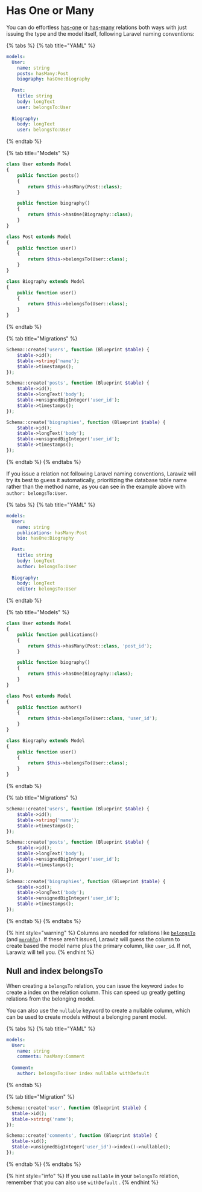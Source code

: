 # Has One or Many

You can do effortless [has-one](https://laravel.com/docs/7.x/eloquent-relationships#one-to-one) or [has-many](https://laravel.com/docs/7.x/eloquent-relationships#one-to-many) relations both ways with just issuing the type and the model itself, following Laravel naming conventions:

{% tabs %}
{% tab title="YAML" %}
```yaml
models:
  User:
    name: string
    posts: hasMany:Post
    biography: hasOne:Biography
    
  Post:
    title: string
    body: longText
    user: belongsTo:User
    
  Biography:
    body: longText
    user: belongsTo:User
```
{% endtab %}

{% tab title="Models" %}
```php
class User extends Model
{
    public function posts()
    {
        return $this->hasMany(Post::class);
    }

    public function biography()
    {
        return $this->hasOne(Biography::class);
    }
}

class Post extends Model
{
    public function user()
    {
        return $this->belongsTo(User::class);
    }
}

class Biography extends Model
{
    public function user()
    {
        return $this->belongsTo(User::class);
    }
}
```
{% endtab %}

{% tab title="Migrations" %}
```php
Schema::create('users', function (Blueprint $table) {
    $table->id();
    $table->string('name');
    $table->timestamps();
});

Schema::create('posts', function (Blueprint $table) {
    $table->id();
    $table->longText('body');
    $table->unsignedBigInteger('user_id');
    $table->timestamps();
});

Schema::create('biographies', function (Blueprint $table) {
    $table->id();
    $table->longText('body');
    $table->unsignedBigInteger('user_id');
    $table->timestamps();
});
```
{% endtab %}
{% endtabs %}

If you issue a relation not following Laravel naming conventions, Larawiz will try its best to guess it automatically, prioritizing the database table name rather than the method name, as you can see in the example above with `author: belongsTo:User`.

{% tabs %}
{% tab title="YAML" %}
```yaml
models:
  User:
    name: string
    publications: hasMany:Post
    bio: hasOne:Biography
    
  Post:
    title: string
    body: longText
    author: belongsTo:User
    
  Biography:
    body: longText
    editor: belongsTo:User
```
{% endtab %}

{% tab title="Models" %}
```php
class User extends Model
{
    public function publications()
    {
        return $this->hasMany(Post::class, 'post_id');
    }

    public function biography()
    {
        return $this->hasOne(Biography::class);
    }
}

class Post extends Model
{
    public function author()
    {
        return $this->belongsTo(User::class, 'user_id');
    }
}

class Biography extends Model
{
    public function user()
    {
        return $this->belongsTo(User::class);
    }
}
```
{% endtab %}

{% tab title="Migrations" %}
```php
Schema::create('users', function (Blueprint $table) {
    $table->id();
    $table->string('name');
    $table->timestamps();
});

Schema::create('posts', function (Blueprint $table) {
    $table->id();
    $table->longText('body');
    $table->unsignedBigInteger('user_id');
    $table->timestamps();
});

Schema::create('biographies', function (Blueprint $table) {
    $table->id();
    $table->longText('body');
    $table->unsignedBigInteger('user_id');
    $table->timestamps();
});
```
{% endtab %}
{% endtabs %}

{% hint style="warning" %}
Columns are needed for relations like [`belongsTo`](https://laravel.com/docs/7.x/eloquent-relationships#one-to-one) \(and [`morphTo`](https://laravel.com/docs/7.x/eloquent-relationships#one-to-one-polymorphic-relations)`)`. If these aren't issued, Larawiz will guess the column to create based the model name plus the primary column, like `user_id`. If not, Larawiz will tell you.
{% endhint %}

## Null and index belongsTo

When creating a `belongsTo` relation, you can issue the keyword  `index` to create a index on the relation column. This can speed up greatly getting relations from the belonging model.

You can also use the `nullable` keyword to create a nullable column, which can be used to create models without a belonging parent model.

{% tabs %}
{% tab title="YAML" %}
```yaml
models:
  User:
    name: string
    comments: hasMany:Comment
  
  Comment:
    author: belongsTo:User index nullable withDefault
```
{% endtab %}

{% tab title="Migration" %}
```php
Schema::create('user', function (Blueprint $table) {
  $table->id();
  $table->string('name');
});

Schema::create('comments', function (Blueprint $table) {
  $table->id();
  $table->unsignedBigInteger('user_id')->index()->nullable();
});
```
{% endtab %}
{% endtabs %}

{% hint style="info" %}
If you use `nullable` in your `belongsTo` relation, remember that you can also use `withDefault` .
{% endhint %}

